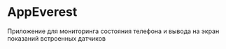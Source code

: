 # AppEverest
 Приложение для мониторинга состояния телефона и вывода на экран показаний встроенных датчиков
